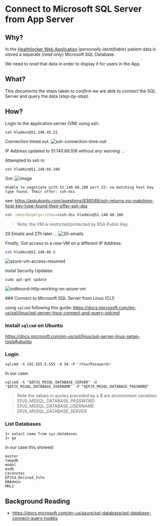 # Connect to Microsoft SQL Server from App Server

## Why?

In the
[Healthlocker Web Application](https://github.com/healthlocker/healthlocker)
(_personally identifiable_) patient data is stored a separate (_read only_)
Microsoft SQL Database.

We need to _read_ that data in order to display it for users in the App.

## What?

This _documents_ the steps taken to _confirm_ we are
able to connect the SQL Server and query the data (_step-by-step_).

## How?

Login to the application server (VM) using ssh:

```
ssh hladmin@51.140.45.21
```

Connection timed out.
![ssh-connection-time-out](https://user-images.githubusercontent.com/194400/27030732-4c29b69a-4f65-11e7-8d59-ecde253bbdc4.png)

IP Address updated to 51.140.66.108 without _any warning_ ...

Attempted to ssh in:
```
ssh hladmin@51.140.66.108
```
Got:
![image](https://user-images.githubusercontent.com/194400/27037104-d89f4d24-4f7e-11e7-89a1-eb68b9022082.png)
```
Unable to negotiate with 51.140.66.108 port 22: no matching host key type found. Their offer: ssh-dss
```
see: https://askubuntu.com/questions/836048/ssh-returns-no-matching-host-key-type-found-their-offer-ssh-dss

```sh
ssh -oHostKeyAlgorithms=+ssh-dss hladmin@51.140.66.108
```
> Note: the VM is restricted/protected by RSA Public Key.

20 Emails and 27h later ...
![20-emails](https://user-images.githubusercontent.com/194400/27083120-5cb9707e-503f-11e7-85b8-eff7761f5cc3.png)

_Finally_, Got access to a _new_ VM on a different IP Address:
```sh
ssh hladmin@51.140.86.5
```

![azure-vm-access-resumed](https://user-images.githubusercontent.com/194400/27083153-77f4e56c-503f-11e7-9034-87ac1079b7dc.png)

Instal Security Updates:

```
sudo apt-get update
```
![outbound-http-working-on-azure-vm](https://user-images.githubusercontent.com/194400/27087776-d47b3a44-504d-11e7-94de-b625a2b86312.png)

### Connect to Microsoft SQL Server from Linux (CLI)

using `sqlcmd` following this guide:
https://docs.microsoft.com/en-us/sql/linux/sql-server-linux-connect-and-query-sqlcmd

### Install `sqlcmd` on Ubuntu

https://docs.microsoft.com/en-us/sql/linux/sql-server-linux-setup-tools#ubuntu

### Login

```
sqlcmd -S 192.555.5.555 -U SA -P '<YourPassword>'
```

In our case:

```
sqlcmd -S "$EPJS_MSSQL_DATABASE_SERVER" -U "$EPJS_MSSQL_DATABASE_USERNAME" -P "$EPJS_MSSQL_DATABASE_PASSWORD"
```
> Note the values in quotes preceded by a $ are environment variables:
EPJS_MSSQL_DATABASE_PASSWORD
EPJS_MSSQL_DATABASE_USERNAME
EPJS_MSSQL_DATABASE_SERVER

### List Databases

```
1> select name from sys.databases
2> go
```

in our case this showed:
```
master
tempdb
model
msdb
Carenotes
EPJS4_Derived_Info
DBAdmin
MHL2
```


## Background Reading

+ https://docs.microsoft.com/en-us/azure/sql-database/sql-database-connect-query-nodejs

